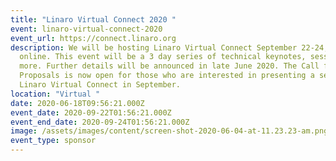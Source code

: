```yaml
---
title: "Linaro Virtual Connect 2020 "
event: linaro-virtual-connect-2020
event_url: https://connect.linaro.org
description: We will be hosting Linaro Virtual Connect September 22-24, 2020
  online. This event will be a 3 day series of technical keynotes, sessions, and
  more. Further details will be announced in late June 2020. The Call for
  Proposals is now open for those who are interested in presenting a session at
  Linaro Virtual Connect in September.
location: "Virtual "
date: 2020-06-18T09:56:21.000Z
event_date: 2020-09-22T01:56:21.000Z
event_end_date: 2020-09-24T01:56:21.000Z
image: /assets/images/content/screen-shot-2020-06-04-at-11.23.23-am.png
event_type: sponsor
---
```

